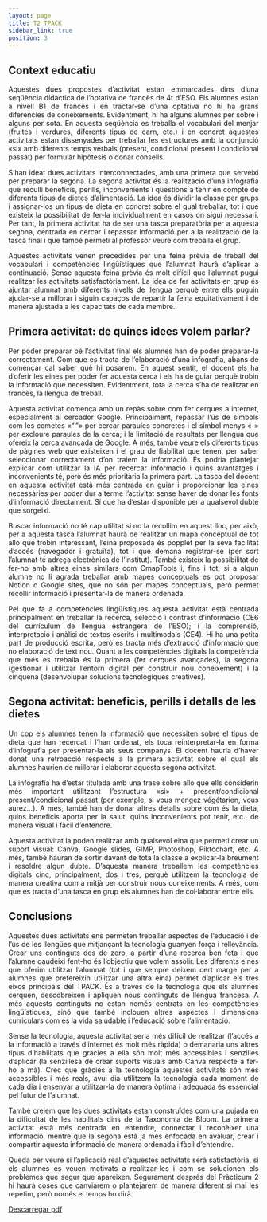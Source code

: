```yaml
---
layout: page
title: T2 TPACK
sidebar_link: true
position: 3
---
```


## Context educatiu

<div style="text-align: justify">
Aquestes dues propostes d’activitat estan emmarcades dins d’una seqüència didàctica de l’optativa de francès de 4t d’ESO. Els alumnes estan a nivell B1 de francès i en tractar-se d’una optativa no hi ha grans diferències de coneixements. Evidentment, hi ha alguns alumnes per sobre i alguns per sota. En aquesta seqüència es treballa el vocabulari del menjar (fruites i verdures, diferents tipus de carn, etc.) i en concret aquestes activitats estan dissenyades per treballar les estructures amb la conjunció «si» amb diferents temps verbals (present, condicional present i condicional passat) per formular hipòtesis o donar consells.</br>

S’han ideat dues activitats interconnectades, amb una primera que serveixi per preparar la segona. La segona activitat és la realització d’una infografia que reculli beneficis, perills, inconvenients i qüestions a tenir en compte de diferents tipus de dietes d’alimentació. La idea és dividir la classe per grups i assignar-los un tipus de dieta en concret sobre el qual treballar, tot i que existeix la possibilitat de fer-la individualment en casos on sigui necessari. Per tant, la primera activitat ha de ser una tasca preparatòria per a aquesta segona, centrada en cercar i repassar informació per a la realització de la tasca final i que també permeti al professor veure com treballa el grup.</br>

Aquestes activitats venen precedides per una feina prèvia de treball del vocabulari i competències lingüístiques que l’alumnat haurà d’aplicar a continuació. Sense aquesta feina prèvia és molt difícil que l’alumnat pugui realitzar les activitats satisfactòriament. La idea de fer activitats en grup és ajuntar alumnat amb diferents nivells de llengua perquè entre ells puguin ajudar-se a millorar i siguin capaços de repartir la feina equitativament i de manera ajustada a les capacitats de cada membre.
</div>

## Primera activitat: de quines idees volem parlar?

<div style="text-align: justify">
Per poder preparar bé l’activitat final els alumnes han de poder preparar-la correctament. Com que es tracta de l’elaboració d’una infografia, abans de començar cal saber què hi posarem. En aquest sentit, el docent els ha d’oferir les eines per poder fer aquesta cerca i els ha de guiar perquè trobin la informació que necessiten. Evidentment, tota la cerca s’ha de realitzar en francès, la llengua de treball.</br>

Aquesta activitat comença amb un repàs sobre com fer cerques a internet, especialment al cercador Google. Principalment, repassar l’ús de símbols com les cometes «“ ”» per cercar paraules concretes i el símbol menys «-» per excloure paraules de la cerca; i la limitació de resultats per llengua que ofereix la cerca avançada de Google. A més, també veure els diferents tipus de pàgines web que existeixen i el grau de fiabilitat que tenen, per saber seleccionar correctament d’on traiem la informació. Es podria plantejar explicar com utilitzar la IA per recercar informació i quins avantatges i inconvenients té, però és més prioritària la primera part. La tasca del docent en aquesta activitat està més centrada en guiar i proporcionar les eines necessàries per poder dur a terme l’activitat sense haver de donar les fonts d’informació directament. Sí que ha d’estar disponible per a qualsevol dubte que sorgeixi.</br>

Buscar informació no té cap utilitat si no la recollim en aquest lloc, per això, per a aquesta tasca l’alumnat haurà de realitzar un mapa conceptual de tot allò que trobin interessant, l’eina proposada és popplet per la seva facilitat d’accés (navegador i gratuïta), tot i que demana registrar-se (per sort l’alumnat té adreça electrònica de l’institut). També existeix la possibilitat de fer-ho amb altres eines similars com CmapTools i, fins i tot, si a algun alumne no li agrada treballar amb mapes conceptuals es pot proposar Notion o Google sites, que no són per mapes conceptuals, però permet recollir informació i presentar-la de manera ordenada.</br>

Pel que fa a competències lingüístiques aquesta activitat està centrada principalment en treballar la recerca, selecció i contrast d’informació (CE6 del currículum de llengua estrangera de l’ESO); i la comprensió, interpretació i anàlisi de textos escrits i multimodals (CE4). Hi ha una petita part de producció escrita, però es tracta més d’extracció d’informació que no elaboració de text nou. Quant a les competències digitals la competència que més es treballa és la primera (fer cerques avançades), la segona (gestionar i utilitzar l’entorn digital per construir nou coneixement) i la cinquena (desenvolupar solucions tecnològiques creatives).
</div>

## Segona activitat: beneficis, perills i detalls de les dietes

<div style="text-align: justify">
Un cop els alumnes tenen la informació que necessiten sobre el tipus de dieta que han recercat i l’han ordenat, els toca reinterpretar-la en forma d’infografia per presentar-la als seus companys. El docent hauria d’haver donat una retroacció respecte a la primera activitat sobre el qual els alumnes haurien de millorar i elaborar aquesta segona activitat.</br>

La infografia ha d’estar titulada amb una frase sobre allò que ells considerin més important utilitzant l’estructura «si» + present/condicional present/condicional passat (per exemple, si vous mengez végétarien, vous aurez…). A més, també han de donar altres detalls sobre com és la dieta, quins beneficis aporta per la salut, quins inconvenients pot tenir, etc., de manera visual i fàcil d’entendre.</br>

Aquesta activitat la poden realitzar amb qualsevol eina que permeti crear un suport visual: Canva, Google slides, GIMP, Photoshop, Piktochart, etc. A més, també hauran de sortir davant de tota la classe a explicar-la breument i resoldre algun dubte. D’aquesta manera treballem les competències digitals cinc, principalment, dos i tres, perquè utilitzem la tecnologia de manera creativa com a mitjà per construir nous coneixements. A més, com que es tracta d’una tasca en grup els alumnes han de col·laborar entre ells.
</div>

## Conclusions

<div style="text-align: justify">
Aquestes dues activitats ens permeten treballar aspectes de l’educació i de l’ús de les llengües que mitjançant la tecnologia guanyen força i rellevància. Crear uns continguts des de zero, a partir d’una recerca ben feta i que l’alumne gaudeixi fent-ho és l’objectiu que volem assolir. Les diferents eines que oferim utilitzar l’alumnat (tot i que sempre deixem cert marge per a alumnes que prefereixin utilitzar una altra eina) permet d’aplicar els tres eixos principals del TPACK. És a través de la tecnologia que els alumnes cerquen, descobreixen i apliquen nous continguts de llengua francesa. A més aquests continguts no estan només centrats en les competències lingüístiques, sinó que també inclouen altres aspectes i dimensions curriculars com és la vida saludable i l’educació sobre l’alimentació.</br>

Sense la tecnologia, aquesta activitat seria més difícil de realitzar (l’accés a la informació a través d’internet és molt més ràpida) o demanaria uns altres tipus d’habilitats que gràcies a ella són molt més accessibles i senzilles d’aplicar (la senzillesa de crear suports visuals amb Canva respecte a fer-ho a mà). Crec que gràcies a la tecnologia aquestes activitats són més accessibles i més reals, avui dia utilitzem la tecnologia cada moment de cada dia i ensenyar a utilitzar-la de manera òptima i adequada és essencial pel futur de l’alumnat.</br>

També creiem que les dues activitats estan construïdes com una pujada en la dificultat de les habilitats dins de la Taxonomia de Bloom. La primera activitat està més centrada en entendre, connectar i reconèixer una informació, mentre que la segona està ja més enfocada en avaluar, crear i compartir aquesta informació de manera ordenada i fàcil d’entendre.</br>

Queda per veure si l’aplicació real d’aquestes activitats serà satisfactòria, si els alumnes es veuen motivats a realitzar-les i com se solucionen els problemes que segur que apareixen. Segurament després del Pràcticum 2 hi haurà coses que canviarem o plantejarem de manera diferent si mai les repetim, però només el temps ho dirà.
</div>

[Descarregar pdf](https://ubarcelona-my.sharepoint.com/:b:/g/personal/gpuigroc7_alumnes_ub_edu/Eca2W9w3CPtIhqBWVnXhSKsBpQp_Ai_AdmEHgKlcFEpqDQ?email=grane.mireia%40ub.edu&e=wHhEW6)